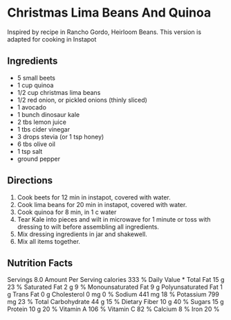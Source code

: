 # Christmas Lima Beans And Quinoa
Inspired by recipe in Rancho Gordo, Heirloom Beans. This version is adapted for cooking in Instapot

## Ingredients
- 5 small beets
- 1 cup quinoa
- 1/2 cup christmas lima beans
- 1/2 red onion, or pickled onions (thinly sliced)
- 1 avocado
- 1 bunch dinosaur kale
- 2 tbs lemon juice
- 1 tbs cider vinegar
- 3 drops stevia (or 1 tsp honey)
- 6 tbs olive oil
- 1 tsp salt
- ground pepper
 
## Directions
1. Cook beets for 12 min in instapot, covered with water.
2. Cook lima beans for 20 min in instapot, covered with water.
3. Cook quinoa for 8 min, in 1 c water
4. Tear Kale into pieces and wilt in microwave for 1 minute or toss with dressing to wilt before assembling all ingredients.
5. Mix dressing ingredients in jar and shakewell.
6. Mix all items together.

## Nutrition Facts

Servings 8.0
Amount Per Serving
calories 333
% Daily Value *
Total Fat 15 g	23 %
Saturated Fat 2 g	9 %
Monounsaturated Fat 9 g
Polyunsaturated Fat 1 g
Trans Fat 0 g
Cholesterol 0 mg	0 %
Sodium 441 mg	18 %
Potassium 799 mg	23 %
Total Carbohydrate 44 g	15 %
Dietary Fiber 10 g	40 %
Sugars 15 g	
Protein 10 g	20 %
Vitamin A	106 %
Vitamin C	82 %
Calcium	8 %
Iron	20 %
